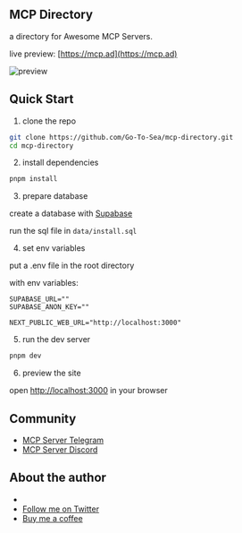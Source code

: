 ## MCP Directory

a directory for Awesome MCP Servers.

live preview: [https://mcp.ad](https://mcp.ad)

![preview](./preview.png)

## Quick Start

1. clone the repo

```bash
git clone https://github.com/Go-To-Sea/mcp-directory.git
cd mcp-directory
```

2. install dependencies

```bash
pnpm install
```

3. prepare database

create a database with [Supabase](https://supabase.com/)

run the sql file in `data/install.sql`

4. set env variables

put a .env file in the root directory

with env variables:

```env
SUPABASE_URL=""
SUPABASE_ANON_KEY=""

NEXT_PUBLIC_WEB_URL="http://localhost:3000"
```

5. run the dev server

```bash
pnpm dev
```

6. preview the site

open [http://localhost:3000](http://localhost:3000) in your browser

## Community

- [MCP Server Telegram]()
- [MCP Server Discord]()

## About the author

-
- [Follow me on Twitter](https://x.com/huangds87)
- [Buy me a coffee](https://www.buymeacoffee.com/hds1987070w)
